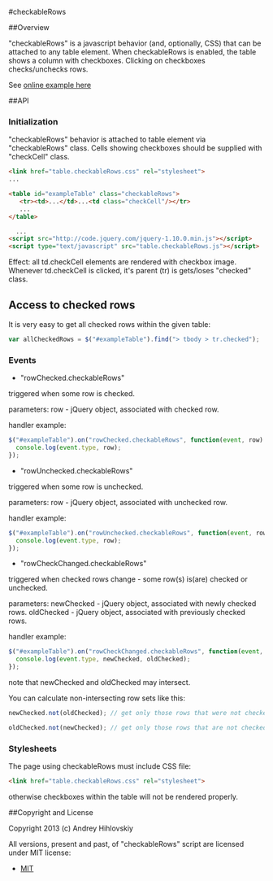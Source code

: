 #checkableRows

##Overview

"checkableRows" is a javascript behavior (and, optionally, CSS) that can be attached to any table element.
When checkableRows is enabled, the table shows a column with checkboxes.
Clicking on checkboxes checks/unchecks rows.

See [online example here](https://dl.dropboxusercontent.com/u/15089387/js/checkableRows/example_checkableRows.htm)

##API

### Initialization

"checkableRows" behavior is attached to table element via "checkableRows" class.
Cells showing checkboxes should be supplied with "checkCell" class.

```html
<link href="table.checkableRows.css" rel="stylesheet">
...

<table id="exampleTable" class="checkableRows">
   <tr><td>...</td>...<td class="checkCell"/></tr>
   ...
</table>

  ...
<script src="http://code.jquery.com/jquery-1.10.0.min.js"></script>
<script type="text/javascript" src="table.checkableRows.js"></script>
```

Effect: all td.checkCell elements are rendered with checkbox image.
Whenever td.checkCell is clicked, it's parent (tr) is gets/loses "checked" class.

## Access to checked rows

It is very easy to get all checked rows within the given table:

```javascript
var allCheckedRows = $("#exampleTable").find("> tbody > tr.checked");
```

### Events

* "rowChecked.checkableRows"

triggered when some row is checked.

parameters: row - jQuery object, associated with checked row.

handler example:
```javascript
$("#exampleTable").on("rowChecked.checkableRows", function(event, row) {
  console.log(event.type, row);
});
```

* "rowUnchecked.checkableRows"

triggered when some row is unchecked.

parameters: row - jQuery object, associated with unchecked row.

handler example:
```javascript
$("#exampleTable").on("rowUnchecked.checkableRows", function(event, row) {
  console.log(event.type, row);
});
```

* "rowCheckChanged.checkableRows"

triggered when checked rows change - some row(s) is(are) checked or unchecked.

parameters:
  newChecked - jQuery object, associated with newly checked rows.
  oldChecked - jQuery object, associated with previously checked rows.

handler example:
```javascript
$("#exampleTable").on("rowCheckChanged.checkableRows", function(event, newChecked, oldChecked) {
  console.log(event.type, newChecked, oldChecked);
});
```
  
note that newChecked and oldChecked may intersect.

You can calculate non-intersecting row sets like this:

```javascript
newChecked.not(oldChecked); // get only those rows that were not checked before

oldChecked.not(newChecked); // get only those rows that are not checked anymore
```

### Stylesheets

The page using checkableRows must include CSS file:
```html
<link href="table.checkableRows.css" rel="stylesheet">
```

otherwise checkboxes within the table will not be rendered properly.

##Copyright and License

Copyright 2013 (c) Andrey Hihlovskiy

All versions, present and past, of "checkableRows" script are licensed under MIT license:

* [MIT](http://opensource.org/licenses/MIT)
